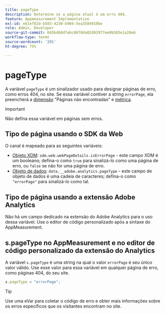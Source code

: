 ```yaml
---
title: pageType
description: Determine se a página atual é um erro 404.
feature: Appmeasurement Implementation
exl-id: e61ef82d-b583-4230-b904-5ea3584910be
role: Admin, Developer
source-git-commit: 665bd68d7ebc08f0da02d93977ee0b583e1a28e6
workflow-type: tm+mt
source-wordcount: '201'
ht-degree: 75%

---
```


# pageType

A variável `pageType` é um sinalizador usado para designar páginas de erro, como erros 404, no site. Se essa variável contiver a string `errorPage`, ela preencherá a [dimensão](/help/components/dimensions/pages-not-found.md) &quot;Páginas não encontradas&quot; e [métrica](/help/components/metrics/pages-not-found.md).

>[!IMPORTANT]
>
>Não defina essa variável em páginas sem erros.

## Tipo de página usando o SDK da Web

O canal é mapeado para as seguintes variáveis:

* [Objeto XDM](/help/implement/aep-edge/xdm-var-mapping.md): `xdm.web.webPageDetails.isErrorPage` - este campo XDM é um booleano; defina-o como `true` para sinalizá-lo como uma página de erro, ou `false` se não for uma página de erro.
* [Objeto de dados](/help/implement/aep-edge/data-var-mapping.md): `data.__adobe.analytics.pageType` - este campo de objeto de dados é uma cadeia de caracteres; defina-o como `"errorPage"` para sinalizá-lo como tal.

## Tipo de página usando a extensão Adobe Analytics

Não há um campo dedicado na extensão do Adobe Analytics para o uso dessa variável. Use o editor de código personalizado após a sintaxe do AppMeasurement.

## s.pageType no AppMeasurement e no editor de código personalizado da extensão do Analytics

A variável `s.pageType` é uma string na qual o valor `errorPage` é seu único valor válido. Use esse valor para essa variável em qualquer página de erro, como páginas 404, do seu site.

```js
s.pageType = "errorPage";
```

>[!TIP]
>
>Use uma eVar para coletar o código de erro e obter mais informações sobre os erros específicos que os visitantes encontram no site.
